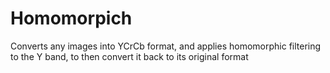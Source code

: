 # Homomorpich
Converts any images into YCrCb format, and applies homomorphic filtering to the Y band, to then convert it back to its original format 
